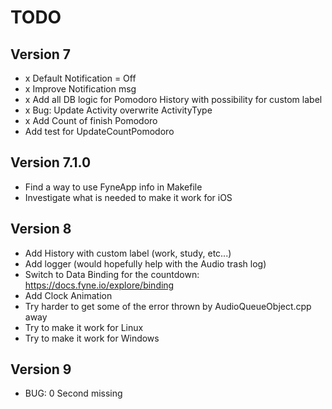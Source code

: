 # TODO

## Version 7

- x Default Notification = Off
- x Improve Notification msg
- x Add all DB logic for Pomodoro History with possibility for custom label
- x Bug: Update Activity overwrite ActivityType
- x Add Count of finish Pomodoro 
- Add test for UpdateCountPomodoro

## Version 7.1.0

- Find a way to use FyneApp info in Makefile
- Investigate what is needed to make it work for iOS

## Version 8

- Add History with custom label (work, study, etc...)
- Add logger (would hopefully help with the Audio trash log)
- Switch to Data Binding for the countdown: https://docs.fyne.io/explore/binding
- Add Clock Animation
- Try harder to get some of the error thrown by AudioQueueObject.cpp away 
- Try to make it work for Linux
- Try to make it work for Windows

## Version 9

- BUG: 0 Second missing

